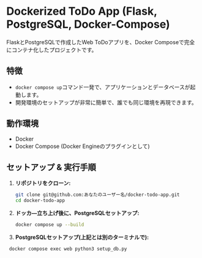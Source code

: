 # Dockerized ToDo App (Flask, PostgreSQL, Docker-Compose)

FlaskとPostgreSQLで作成したWeb ToDoアプリを、Docker Composeで完全にコンテナ化したプロジェクトです。

## 特徴
- `docker compose up`コマンド一発で、アプリケーションとデータベースが起動します。
- 開発環境のセットアップが非常に簡単で、誰でも同じ環境を再現できます。

## 動作環境
- Docker
- Docker Compose (Docker Engineのプラグインとして)

## セットアップ & 実行手順

1. **リポジトリをクローン:**
   ```bash
   git clone git@github.com:あなたのユーザー名/docker-todo-app.git
   cd docker-todo-app

2. **ドッカ―立ち上げ後に、PostgreSQLセットアップ:**
   ```bash
   docker compose up --build

3. **PostgreSQLセットアップ(上記とは別のターミナルで):**
　　
  ```bash
   docker compose exec web python3 setup_db.py
   
